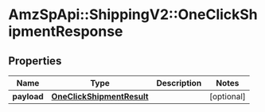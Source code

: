 # AmzSpApi::ShippingV2::OneClickShipmentResponse

## Properties
Name | Type | Description | Notes
------------ | ------------- | ------------- | -------------
**payload** | [**OneClickShipmentResult**](OneClickShipmentResult.md) |  | [optional] 

